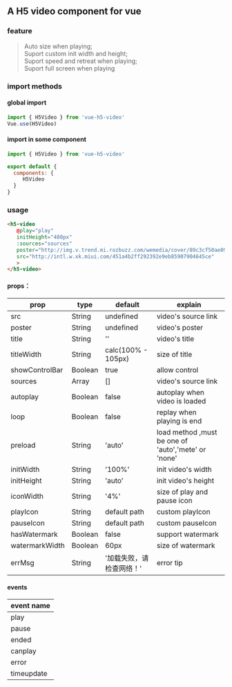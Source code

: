 ## A H5 video component for vue 

### feature

> Auto size when playing;               
> Suport custom init width and height;                       
> Suport speed and retreat when playing;          
> Suport full screen when playing              

### import methods


#### global import

```javascript
import { H5Video } from 'vue-h5-video'
Vue.use(H5Video)
```

#### import in some component

```javascript
import { H5Video } from 'vue-h5-video'

export default {
  components: {
     H5Video
  }
}

```
### usage

```html
<h5-video 
   @play="play"
   initHeight="480px"
   :sources="sources"  
   poster="http://img.v.trend.mi.rozbuzz.com/wemedia/cover/89c3cf50ae0911e8988e593b4fd90442/61d6562ed1a7c506d50a8e7c67f949fb.png-290.webp"
   src="http://intl.w.xk.miui.com/451a4b2ff292392e9eb85907904645ce"
   >
</h5-video>

```

#### props：


|prop|type|default|explain|
|-|-|-|-|
|src|String|undefined|video's source link|
|poster|String|undefined|video's poster|
|title|String|''|video's title|
|titleWidth|String|calc(100% - 105px)|size of title|
|showControlBar|Boolean|true|allow control|
|sources|Array|[]|video's source link|
|autoplay|Boolean|false|autoplay when video is loaded|
|loop|Boolean|false|replay when playing is end
|preload|String|'auto'|load method ,must be one of 'auto','mete' or 'none'|
|initWidth|String|'100%'|init video's width|
|initHeight|String|'auto'|init video's height|
|iconWidth|String|'4%'|size of play and pause icon|
|playIcon|String|default path|custom playIcon|
|pauseIcon|String|default path|custom pauseIcon|
|hasWatermark|Boolean|false|support watermark|
|watermarkWidth|Boolean|60px|size of watermark|
|errMsg|String|'加载失败，请检查网络！'|error tip|
 

#### events

|event name|
|-|
|play|
|pause|
|ended|
|canplay|
|error|
|timeupdate|

